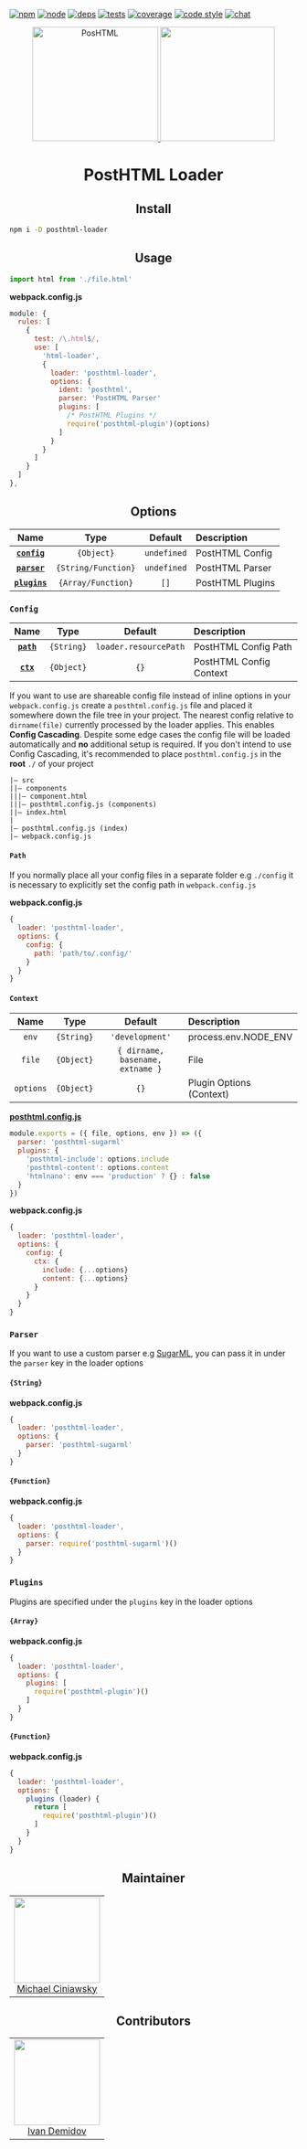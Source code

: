 [![npm][npm]][npm-url]
[![node][node]][node-url]
[![deps][deps]][deps-url]
[![tests][tests]][tests-url]
[![coverage][cover]][cover-url]
[![code style][style]][style-url]
[![chat][chat]][chat-url]

<div align="center">
  <a href="https://github.com/posthtml/posthtml">
    <img width="220" height="200" title="PosHTML"           src="http://posthtml.github.io/posthtml/logo.svg">
  </a>
  <img width="200" height="200" src="https://webpack.js.org/assets/icon-square-big.svg">
  <h1>PostHTML Loader</h1>
</div>

<h2 align="center">Install</h2>

```bash
npm i -D posthtml-loader
```

<h2 align="center">Usage</h2>

```js
import html from './file.html'
```

**webpack.config.js**
```js
module: {
  rules: [
    {
      test: /\.html$/,
      use: [
        'html-loader',
        {
          loader: 'posthtml-loader',
          options: {
            ident: 'posthtml',
            parser: 'PostHTML Parser'
            plugins: [
              /* PostHTML Plugins */
              require('posthtml-plugin')(options)
            ]
          }
        }
      ]
    }
  ]
},
```

<h2 align="center">Options</h2>

|Name|Type|Default|Description|
|:--:|:--:|:-----:|:----------|
|**[`config`](#config)**|`{Object}`|`undefined`|PostHTML Config|
|**[`parser`](#parser)**|`{String/Function}`|`undefined`|PostHTML Parser|
|**[`plugins`](#plugins)**|`{Array/Function}`|`[]`|PostHTML Plugins|

### `Config`

|Name|Type|Default|Description|
|:--:|:--:|:-----:|:----------|
|**[`path`](#path)**|`{String}`|`loader.resourcePath`|PostHTML Config Path|
|**[`ctx`](#context)**|`{Object}`|`{}`|PostHTML Config Context|

If you want to use are shareable config file instead of inline options in your `webpack.config.js` create a `posthtml.config.js` file and placed it somewhere down the file tree in your project. The nearest config relative to `dirname(file)` currently processed by the loader applies. This enables **Config Cascading**. Despite some edge cases the config file will be loaded automatically and **no** additional setup is required. If you don't intend to use Config Cascading, it's recommended to place `posthtml.config.js` in the **root** `./` of your project

```
|– src
||– components
|||– component.html
|||– posthtml.config.js (components)
||– index.html
|
|– posthtml.config.js (index)
|– webpack.config.js
```

#### `Path`

If you normally place all your config files in a separate folder e.g `./config` it is necessary to explicitly set the config path in `webpack.config.js`

**webpack.config.js**
```js
{
  loader: 'posthtml-loader',
  options: {
    config: {
      path: 'path/to/.config/'
    }
  }
}
```

#### `Context`

|Name|Type|Default|Description|
|:--:|:--:|:-----:|:----------|
|`env`|`{String}`|`'development'`|process.env.NODE_ENV|
|`file`|`{Object}`|`{ dirname, basename, extname }`|File|
|`options`|`{Object}`|`{}`|Plugin Options (Context)|

[**posthtml.config.js**](https://github.com/posthtml/posthtml-load-config)
```js
module.exports = ({ file, options, env }) => ({
  parser: 'posthtml-sugarml'
  plugins: {
    'posthtml-include': options.include
    'posthtml-content': options.content
    'htmlnano': env === 'production' ? {} : false
  }
})
```

**webpack.config.js**
```js
{
  loader: 'posthtml-loader',
  options: {
    config: {
      ctx: {
        include: {...options}
        content: {...options}
      }
    }
  }
}
```

### `Parser`

If you want to use a custom parser e.g [SugarML](https://github.com/posthtml/sugarml), you can pass it in under the `parser` key in the loader options

#### `{String}`

**webpack.config.js**
```js
{
  loader: 'posthtml-loader',
  options: {
    parser: 'posthtml-sugarml'
  }
}
```

#### `{Function}`

**webpack.config.js**
```js
{
  loader: 'posthtml-loader',
  options: {
    parser: require('posthtml-sugarml')()
  }
}
```

### `Plugins`

Plugins are specified under the `plugins` key in the loader options

#### `{Array}`

**webpack.config.js**
```js
{
  loader: 'posthtml-loader',
  options: {
    plugins: [
      require('posthtml-plugin')()
    ]    
  }
}
```

#### `{Function}`

**webpack.config.js**
```js
{
  loader: 'posthtml-loader',
  options: {
    plugins (loader) {
      return [
        require('posthtml-plugin')()
      ]
    }
  }
}
```

<h2 align="center">Maintainer</h2>

<table>
  <tbody>
    <tr>
      <td align="center">
        <img width="150 height="150"
        src="https://github.com/michael-ciniawsky.png?v=3&s=150">
        <br />
        <a href="https://github.com/michael-ciniawsky">Michael Ciniawsky</a>
      </td>
    </tr>
  <tbody>
</table>

<h2 align="center">Contributors</h2>

<table>
  <tbody>
    <tr>
      <td align="center">
        <img width="150" height="150" src="https://github.com/Gitscrum.png?v=3&s=150">
        <br />
        <a href="https://github.com/Gitscrum">Ivan Demidov</a>
      </td>
    </tr>
  <tbody>
</table>


[npm]: https://img.shields.io/npm/v/posthtml-loader.svg
[npm-url]: https://npmjs.com/package/posthtml-loader

[node]: https://img.shields.io/node/v/posthtml-loader.svg
[node-url]: https://nodejs.org/

[deps]: https://david-dm.org/posthtml/posthtml-loader.svg
[deps-url]: https://david-dm.org/posthtml/posthtml-loader

[tests]: http://img.shields.io/travis/posthtml/posthtml-loader.svg
[tests-url]: https://travis-ci.org/posthtml/posthtml-loader

[cover]: https://coveralls.io/repos/github/posthtml/posthtml-loader/badge.svg
[cover-url]: https://coveralls.io/github/posthtml/posthtml-loader

[style]: https://img.shields.io/badge/code%20style-standard-yellow.svg
[style-url]: http://standardjs.com/

[chat]: https://badges.gitter.im/posthtml/posthtml.svg
[chat-url]: https://gitter.im/posthtml/posthtml
